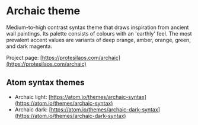 # Archaic theme

Medium-to-high contrast syntax theme that draws inspiration from ancient wall paintings. Its palette consists of colours with an 'earthly' feel. The most prevalent accent values are variants of deep orange, amber, orange, green, and dark magenta.

Project page: [https://protesilaos.com/archaic](https://protesilaos.com/archaic)

## Atom syntax themes

- Archaic light: [https://atom.io/themes/archaic-syntax](https://atom.io/themes/archaic-syntax)
- Archaic dark: [https://atom.io/themes/archaic-dark-syntax](https://atom.io/themes/archaic-dark-syntax)
